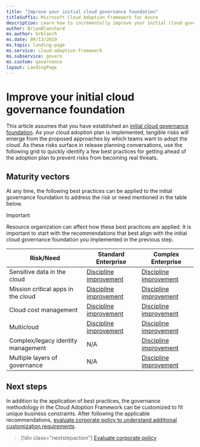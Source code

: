 ```yaml
---
title: "Improve your initial cloud governance foundation"
titleSuffix: Microsoft Cloud Adoption Framework for Azure
description: Learn how to incrementally improve your initial cloud governance foundation.
author: BrianBlanchard
ms.author: brblanch
ms.date: 09/13/2019
ms.topic: landing-page
ms.service: cloud-adoption-framework
ms.subservice: govern
ms.custom: governance
layout: LandingPage
---
```


# Improve your initial cloud governance foundation

This article assumes that you have established an [initial cloud governance foundation](./initial-foundation.md). As your cloud adoption plan is implemented, tangible risks will emerge from the proposed approaches by which teams want to adopt the cloud. As these risks surface in release planning conversations, use the following grid to quickly identify a few best practices for getting ahead of the adoption plan to prevent risks from becoming real threats.

## Maturity vectors

At any time, the following best practices can be applied to the initial governance foundation to address the risk or need mentioned in the table below.

> [!IMPORTANT]
> Resource organization can affect how these best practices are applied. It is important to start with the recommendations that best align with the initial cloud governance foundation you implemented in the previous step.

|Risk/Need | Standard Enterprise | Complex Enterprise |
|---|---|---|
|Sensitive data in the cloud|[Discipline improvement](./guides/standard/security-baseline-improvement.md)|[Discipline improvement](./guides/complex/security-baseline-improvement.md)|
|Mission critical apps in the cloud|[Discipline improvement](./guides/standard/resource-consistency-improvement.md)|[Discipline improvement](./guides/complex/resource-consistency-improvement.md)|
|Cloud cost management|[Discipline improvement](./guides/standard/cost-management-improvement.md)|[Discipline improvement](./guides/complex/cost-management-improvement.md)|
|Multicloud|[Discipline improvement](./guides/standard/multicloud-improvement.md)|[Discipline improvement](./guides/complex/multicloud-improvement.md)|
|Complex/legacy identity management|N/A|[Discipline improvement](./guides/complex/identity-baseline-improvement.md)|
|Multiple layers of governance|N/A|[Discipline improvement](./guides/complex/multiple-layers-of-governance.md)|

## Next steps

In addition to the application of best practices, the governance methodology in the Cloud Adoption Framework can be customized to fit unique business constraints. After following the applicable recommendations, [evaluate corporate policy to understand additional customization requirements](./corporate-policy.md).

> [!div class="nextstepaction"]
> [Evaluate corporate policy](./corporate-policy.md)
